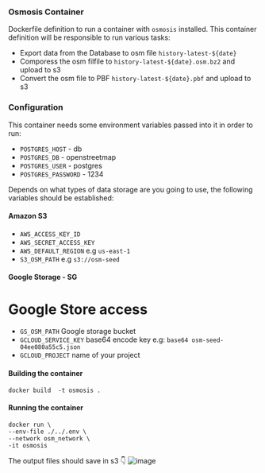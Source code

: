 ### Osmosis Container

Dockerfile definition to run a container with `osmosis` installed. This container definition will be responsible to run various tasks:

 - Export data from the Database to osm file `history-latest-${date}`
 - Comporess the osm filfile to `history-latest-${date}.osm.bz2` and upload to s3
 - Convert the osm file to PBF `history-latest-${date}.pbf` and upload to s3

### Configuration

This container needs some environment variables passed into it in order to run:

- `POSTGRES_HOST` - db
- `POSTGRES_DB` - openstreetmap
- `POSTGRES_USER` - postgres
- `POSTGRES_PASSWORD`  - 1234

Depends on what types of data storage are you going to use, the following variables should be established:

#### Amazon S3

- `AWS_ACCESS_KEY_ID` 
- `AWS_SECRET_ACCESS_KEY`
- `AWS_DEFAULT_REGION` e.g `us-east-1`
- `S3_OSM_PATH`  e.g `s3://osm-seed`

#### Google Storage - SG

# Google Store access

- `GS_OSM_PATH` Google storage bucket
- `GCLOUD_SERVICE_KEY` base64 encode key e.g: `base64 osm-seed-04ee080a55c5.json`
- `GCLOUD_PROJECT` name of your project


#### Building the container

```
docker build  -t osmosis .
```

#### Running the container

```
docker run \
--env-file ./../.env \
--network osm_network \
-it osmosis
```

The output files should save in s3 👇 
![image](https://user-images.githubusercontent.com/1152236/40563702-626f15b2-602b-11e8-9621-40b1b1a240c0.png)
